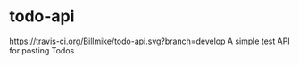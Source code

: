 # todo-api
https://travis-ci.org/Billmike/todo-api.svg?branch=develop
A simple test API for posting Todos
